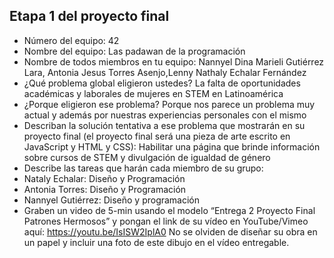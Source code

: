 ## Etapa 1 del proyecto final

- Número del equipo: 42
- Nombre del equipo: Las padawan de la programación
- Nombre de todos miembros en tu equipo: Nannyel Dina Marieli Gutiérrez Lara, Antonia Jesus Torres Asenjo,Lenny Nathaly Echalar Fernández
- ¿Qué problema global eligieron ustedes?
La falta de oportunidades académicas y laborales de mujeres en STEM en Latinoamérica
- ¿Porque eligieron ese problema?
Porque nos parece un problema muy actual y además por nuestras experiencias personales con el mismo
- Describan la solución tentativa a ese problema que mostrarán en su proyecto final (el proyecto final será una pieza de arte escrito en JavaScript y HTML y CSS): 
Habilitar una página que brinde información sobre cursos de STEM y divulgación de igualdad de género
- Describe las tareas que harán cada miembro de su grupo:
- Nataly Echalar: Diseño y Programación 
- Antonia Torres: Diseño y Programación
- Nannyel Gutiérrez: Diseño y programación
- Graben un video de 5-min usando el modelo “Entrega 2 Proyecto Final Patrones Hermosos” y pongan el link de su vídeo en YouTube/Vimeo aquí:
https://youtu.be/IsISW2IplA0
No se olviden de diseñar su obra en un papel y incluir una foto de este dibujo en el vídeo entregable.

